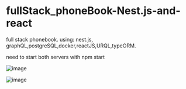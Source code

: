 # fullStack_phoneBook-Nest.js-and-react
full stack phonebook. using: nest.js, graphQL,postgreSQL,docker,reactJS,URQL,typeORM.

need to start both servers with npm start

![image](https://user-images.githubusercontent.com/59196882/192835771-ce351053-deaf-4023-9263-078ee3b1ee0c.png)


![image](https://user-images.githubusercontent.com/59196882/192835956-4051bc38-e1f4-4c59-b2b6-ce54a773af54.png)

